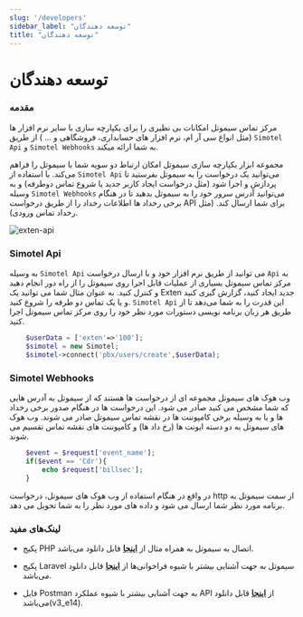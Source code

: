 ```yaml
---
slug: '/developers'
sidebar_label: "توسعه دهندگان"
title: "توسعه دهندگان"
---
```


# توسعه دهندگان

### مقدمه  


مرکز تماس سیموتل امکانات بی نظیری را برای یکپارچه سازی با سایر نرم افزار ها (مثل انواع سی آر ام، نرم افزار های حسابداری، فروشگاهی و ... ) از طریق `Simotel Api` و `Simotel Webhooks` به شما ارائه میکند.

مجموعه ابزار یکپارچه سازی سیموتل امکان ارتباط دو سویه شما با سیموتل را فراهم می‌کند. با استفاده از `Simotel Api` می‌توانید یک درخواست را به سیموتل بفرستید تا پردازش و اجرا شود (مثل درخواست ایجاد کاربر جدید یا شروع تماس دوطرفه) و به وسیله `Simotel Webhooks` می‌توانید آدرس سرور خود را به سیموتل بدهید تا در هنگام برخی رخداد ها اطلاعات رخداد را از طریق درخواست API برای شما ارسال کند. (مثل رخداد تماس ورودی).

![exten-api](/img/api/simotel-integrations.png)

### Simotel Api
به وسیله `Simotel Api` می توانید از طریق نرم افزار خود و با ارسال درخواست `Api` به مرکز تماس سیموتل بسیاری از عملیات قابل اجرا روی سیموتل را از راه دور انجام دهید و کنترل کنید. به عنوان مثال شما می توانید یک Exten جدید ایجاد کنید، گزارش گیری کنید و یا یک تماس دو طرفه را شروع کنید. `Simotel Api` این قدرت را به شما می‌دهد تا از طریق هر زبان برنامه نویسی دستورات مورد نظر خود را روی مرکز تماس سیموتل اجرا کنید.



```php
    $userData = ['exten'=>'100'];
    $simotel = new Simotel;
    $simotel->connect('pbx/users/create',$userData);
```

### Simotel Webhooks
وب هوک های سیموتل مجموعه ای از درخواست ها هستند که از سیموتل به آدرس هایی که شما مشخص می کنید صادر می شود. این درخواست ها در هنگام صدور برخی رخداد ها و یا به وسیله برخی کامپوننت ها در نقشه تماس سیموتل صادر می شوند.
وب هوک های سیموتل به دو دسته ایونت ها (رخ داد ها) و کامپوننت های نقشه تماس تقسیم می شوند.


```php
    $event = $request['event_name'];
    if($event == 'Cdr'){
        echo $request['billsec'];
    }
```

در واقع در هنگام استفاده از وب هوک های سیموتل، درخواست http از سمت سیموتل به برنامه مورد نظر شما ارسال می شود و داده های مورد نظر را به شما تحویل می دهد.



### لینک‌های مفید

- پکیج PHP اتصال به سیموتل به همراه مثال از **[اینجا](https://github.com/simotel/simotel-php-connect)** قابل دانلود می‌باشد.

- پکیج Laravel سیموتل به جهت آشنایی بیشتر با شیوه‌ فراخوانی‌ها از **[اینجا](https://github.com/simotel/simotel-laravel-connect)** قابل دانلود می‌باشد.

- فایل Postman به جهت آشنایی بیشتر با شیوه‌ عملکرد API از **[اینجا](https://dl.mysup.ir/postmansample/Simotel_V3.edition_14.postman_collection.json)** قابل دانلود می‌باشد(v3_e14).




<!-- <a href="pathname://../../file/Simotel_V3.edition_12.postman_collection.json" target="_blank">اینجا</a> -->